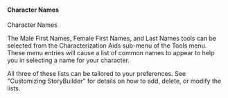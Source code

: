 #### Character Names ####

Character Names <br/>

The Male First Names,  Female First Names, and Last Names tools can be selected from the Characterization Aids sub-menu of the Tools menu.  These menu entries will cause a list of common names to appear to help you in selecting a name for your character. <br/>

All three of these lists can be tailored to your preferences. See "Customizing StoryBuilder" for details on how to add, delete, or modify the lists. <br/>

